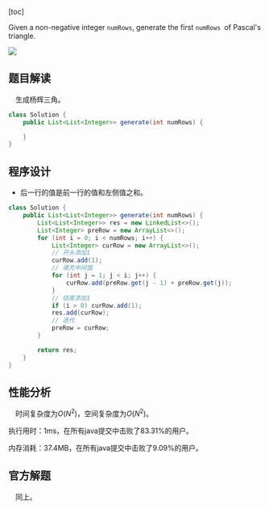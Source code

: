 [toc]

Given a non-negative integer `numRows`, generate the first `numRows `of Pascal's triangle.

<img src="../images/#118.gif"  />



## 题目解读

&emsp;生成杨辉三角。

```java
class Solution {
    public List<List<Integer>> generate(int numRows) {

    }
}
```

## 程序设计

* 后一行的值是前一行的值和左侧值之和。

```java
class Solution {
    public List<List<Integer>> generate(int numRows) {
        List<List<Integer>> res = new LinkedList<>();
        List<Integer> preRow = new ArrayList<>();
        for (int i = 0; i < numRows; i++) {
            List<Integer> curRow = new ArrayList<>();
            // 开头添加1
            curRow.add(1);
            // 填充中间值
            for (int j = 1; j < i; j++) {
                curRow.add(preRow.get(j - 1) + preRow.get(j));
            }
            // 结尾添加1
            if (i > 0) curRow.add(1);
            res.add(curRow);
            // 迭代
            preRow = curRow;
        }

        return res;
    }
}
```

## 性能分析

&emsp;时间复杂度为$O(N^2)$，空间复杂度为$O(N^2)$。

执行用时：1ms，在所有java提交中击败了83.31%的用户。

内存消耗：37.4MB，在所有java提交中击败了9.09%的用户。

## 官方解题

&emsp;同上。